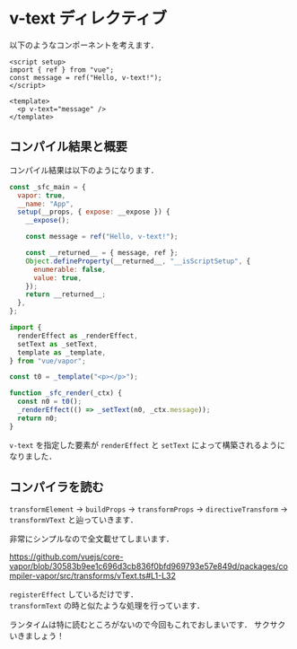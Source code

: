 # v-text ディレクティブ

以下のようなコンポーネントを考えます．

```vue
<script setup>
import { ref } from "vue";
const message = ref("Hello, v-text!");
</script>

<template>
  <p v-text="message" />
</template>
```

## コンパイル結果と概要

コンパイル結果は以下のようになります．

```js
const _sfc_main = {
  vapor: true,
  __name: "App",
  setup(__props, { expose: __expose }) {
    __expose();

    const message = ref("Hello, v-text!");

    const __returned__ = { message, ref };
    Object.defineProperty(__returned__, "__isScriptSetup", {
      enumerable: false,
      value: true,
    });
    return __returned__;
  },
};

import {
  renderEffect as _renderEffect,
  setText as _setText,
  template as _template,
} from "vue/vapor";

const t0 = _template("<p></p>");

function _sfc_render(_ctx) {
  const n0 = t0();
  _renderEffect(() => _setText(n0, _ctx.message));
  return n0;
}
```

`v-text` を指定した要素が `renderEffect` と `setText` によって構築されるようになりました．

## コンパイラを読む

`transformElement` -> `buildProps` -> `transformProps` -> `directiveTransform` -> `transformVText` と辿っていきます．

非常にシンプルなので全文載せてしまいます．

https://github.com/vuejs/core-vapor/blob/30583b9ee1c696d3cb836f0bfd969793e57e849d/packages/compiler-vapor/src/transforms/vText.ts#L1-L32

`registerEffect` しているだけです．\
`transformText` の時と似たような処理を行っています．

ランタイムは特に読むところがないので今回もこれでおしまいです．
サクサクいきましょう！